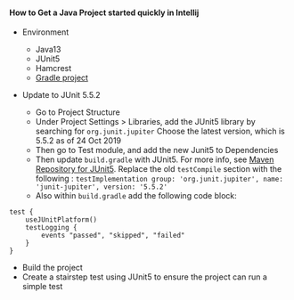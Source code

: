 #### How to Get a Java Project started quickly in Intellij

* Environment 
  - Java13
  - JUnit5
  - Hamcrest
  - [Gradle project](https://www.jetbrains.com/help/idea/work-with-gradle-projects.html)

* Update to JUnit 5.5.2
  - Go to Project Structure 
  - Under Project Settings > Libraries, add the JUnit5 library by searching for `org.junit.jupiter` Choose the latest version, which is 5.5.2 as of 24 Oct 2019
  - Then go to Test module, and add the new Junit5 to Dependencies 
  - Then update `build.gradle` with JUnit5. For more info, see [Maven Repository for JUnit5](https://mvnrepository.com/artifact/org.junit.jupiter/junit-jupiter/5.5.2). Replace the old `testCompile` section with the following : ```testImplementation group: 'org.junit.jupiter', name: 'junit-jupiter', version: '5.5.2'```
  - Also within `build.gradle` add the following code block:

```
test {
    useJUnitPlatform()
    testLogging {
        events "passed", "skipped", "failed"
    }
}
```
  - Build the project
  - Create a stairstep test using JUnit5 to ensure the project can run a simple test
